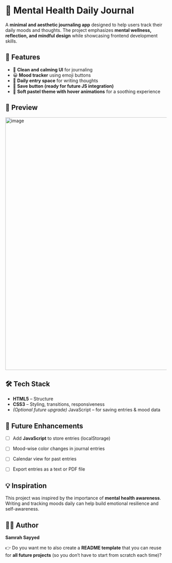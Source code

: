 # 🧠 Mental Health Daily Journal

A **minimal and aesthetic journaling app** designed to help users track their daily moods and thoughts.
The project emphasizes **mental wellness, reflection, and mindful design** while showcasing frontend development skills.



## 🚀 Features

* 🌸 **Clean and calming UI** for journaling
* 😀 **Mood tracker** using emoji buttons
* 📝 **Daily entry space** for writing thoughts
* 💾 **Save button (ready for future JS integration)**
* 🎨 **Soft pastel theme with hover animations** for a soothing experience



## 📸 Preview

<img width="1537" height="787" alt="image" src="https://github.com/user-attachments/assets/c2db32fe-81b2-41ea-a995-aa3b999d7caa" />




## 🛠️ Tech Stack

* **HTML5** – Structure
* **CSS3** – Styling, transitions, responsiveness
* *(Optional future upgrade)* JavaScript – for saving entries & mood data





## 🌱 Future Enhancements

* [ ] Add **JavaScript** to store entries (localStorage)
* [ ] Mood-wise color changes in journal entries
* [ ] Calendar view for past entries
* [ ] Export entries as a text or PDF file



## 💡 Inspiration

This project was inspired by the importance of **mental health awareness**.
Writing and tracking moods daily can help build emotional resilience and self-awareness.



## 👩‍💻 Author

**Samrah Sayyed**




👉 Do you want me to also create a **README template** that you can reuse for **all future projects** (so you don’t have to start from scratch each time)?

